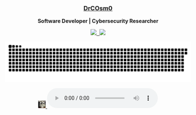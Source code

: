<div align="center">
    <h3> <a href="https://drcosm0.github.io/projects/" target="_blank">DrCOsm0 </a> </h3>
    <p> <b> Software Developer | Cybersecurity Researcher </b> </p>
    <p align="center">
        <kbd>
            <a href="https://drcosm0.github.io/projects/" target="_blank" title="Github"><img
                    src="https://img.shields.io/badge/-Projects-3a3a3a?style=flat&logo=github&logoColor=white" />
            </a>
            <a href="https://www.linkedin.com/in/jaibhullar/" target="_blank" title="LinkedIn - Jai Bhullar">
                <img src="https://img.shields.io/badge/-Jai Bhullar-0072b1?style=flat&logo=Linkedin&logoColor=white" />
            </a>
        </kbd>
    </p>
    <a href="https://drcosm0.github.io/projects/" target="_blank" title="Snek">
        <img width="700" src="https://github.com/DrCOsm0/DrCOsm0/blob/main/assets/gen/snake.svg" />
    </a>
    <p>
    <a href="https://drcosm0.github.io/projects/" target="_blank" title="Richie!">
        <img width="20" src="https://github.com/DrCOsm0/DrCOsm0/blob/main/assets/gen/favicon.png" />
    </a>
    <audio controls>
      <source src="horse.ogg" type="audio/ogg">
      <source src="https://github.com/DrCOsm0/DrCOsm0/blob/main/assets/gen/test.mp3"" type="audio/mpeg">
    </audio>
    </p>
</div>
